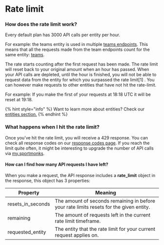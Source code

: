 # Rate limit

### How does the rate limit work?&#x20;

Every default plan has 3000 API calls per entity per hour.

For example: the teams entity is used in multiple [teams endpoints](about:blank). This means that all the requests made from the team endpoints count for the same entity: [teams](about:blank).

The rate starts counting after the first request has been made. The rate limit will reset back to your original amount when an hour has passed. When your API calls are depleted, until the hour is finished, you will not be able to request data from the entity for which you surpassed the rate limit\[1] . You can however make requests to other entities that have not hit the rate-limit.

For example: If you make the first of your requests at 18:18 UTC it will be reset at 19:18.

{% hint style="info" %}
Want to learn more about entities? Check our [entities section.](../endpoints-and-entities/entities)
{% endhint %}

### What happens when I hit the rate limit?&#x20;

Once you’ve hit the rate limit, you will receive a 429 response. You can check all response codes on our [response codes page](about:blank). If you reach the limit quite often, it might be interesting to upgrade the number of API calls via [my.sportmonks](https://my.sportmonks.com/).

#### How can I find how many API requests I have left?

When you make a request, the API response includes a **rate\_limit** object in the response, this object has 3 properties:

| Property            | Meaning                                                                                 |
| ------------------- | --------------------------------------------------------------------------------------- |
| resets\_in\_seconds | The amount of seconds remaining in before your rate limits resets for the given entity. |
| remaining           | The amount of requests left in the current rate limit timeframe.                        |
| requested\_entity   | The entity that the rate limit for your current request applies on.                     |

